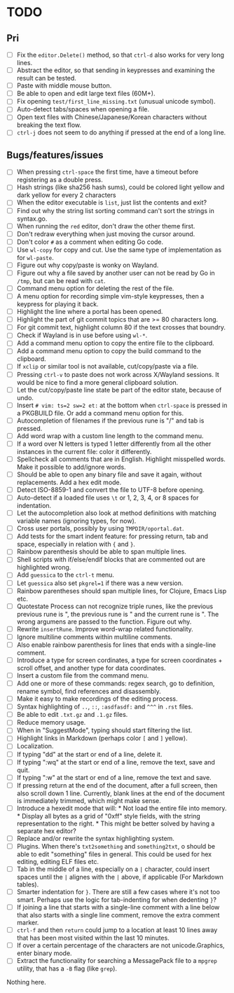 # TODO

## Pri

- [ ] Fix the `editor.Delete()` method, so that `ctrl-d` also works for very long lines.
- [ ] Abstract the editor, so that sending in keypresses and examining the result
      can be tested.
- [ ] Paste with middle mouse button.
- [ ] Be able to open and edit large text files (60M+).
- [ ] Fix opening `test/first_line_missing.txt` (unusual unicode symbol).
- [ ] Auto-detect tabs/spaces when opening a file.
- [ ] Open text files with Chinese/Japanese/Korean characters without breaking the text flow.
- [ ] `ctrl-j` does not seem to do anything if pressed at the end of a long line.

## Bugs/features/issues

- [ ] When pressing `ctrl-space` the first time, have a timeout before registering as a double press.
- [ ] Hash strings (like sha256 hash sums), could be colored light yellow and dark yellow for every 2 characters
- [ ] When the editor executable is `list`, just list the contents and exit?
- [ ] Find out why the string list sorting command can't sort the strings in syntax.go.
- [ ] When running the `red` editor, don't draw the other theme first.
- [ ] Don't redraw everything when just moving the cursor around.
- [ ] Don't color `#` as a comment when editing Go code.
- [ ] Use `wl-copy` for copy and cut. Use the same type of implementation as for `wl-paste`.
- [ ] Figure out why copy/paste is wonky on Wayland.
- [ ] Figure out why a file saved by another user can not be read by Go in `/tmp`, but can be read with `cat`.
- [ ] Command menu option for deleting the rest of the file.
- [ ] A menu option for recording simple vim-style keypresses, then a keypress for playing it back.
- [ ] Highlight the line where a portal has been opened.
- [ ] Highlight the part of git commit topics that are >= 80 characters long.
- [ ] For git commit text, highlight column 80 if the text crosses that boundry.
- [ ] Check if Wayland is in use before using `wl-*`.
- [ ] Add a command menu option to copy the entire file to the clipboard.
- [ ] Add a command menu option to copy the build command to the clipboard.
- [ ] If `xclip` or similar tool is not available, cut/copy/paste via a file.
- [ ] Pressing `ctrl-v` to paste does not work across X/Wayland sessions. It would be nice to find a more general clipboard solution.
- [ ] Let the cut/copy/paste line state be part of the editor state, because of undo.
- [ ] Insert `# vim: ts=2 sw=2 et:` at the bottom when `ctrl-space` is pressed in a PKGBUILD file. Or add a command menu option for this.
- [ ] Autocompletion of filenames if the previous rune is "/" and tab is pressed.
- [ ] Add word wrap with a custom line length to the command menu.
- [ ] If a word over N letters is typed 1 letter differently from all the other instances in the current file: color it differently.
- [ ] Spellcheck all comments that are in English. Highlight misspelled words. Make it possible to add/ignore words.
- [ ] Should be able to open any binary file and save it again, without replacements. Add a hex edit mode.
- [ ] Detect ISO-8859-1 and convert the file to UTF-8 before opening.
- [ ] Auto-detect if a loaded file uses `\t` or 1, 2, 3, 4, or 8 spaces for indentation.
- [ ] Let the autocompletion also look at method definitions with matching variable names (ignoring types, for now).
- [ ] Cross user portals, possibly by using `TMPDIR/oportal.dat`.
- [ ] Add tests for the smart indent feature: for pressing return, tab and space, especially in relation with `{` and `}`.
- [ ] Rainbow parenthesis should be able to span multiple lines.
- [ ] Shell scripts with if/else/endif blocks that are commented out are highlighted wrong.
- [ ] Add `guessica` to the `ctrl-t` menu.
- [ ] Let `guessica` also set `pkgrel=1` if there was a new version.
- [ ] Rainbow parentheses should span multiple lines, for Clojure, Emacs Lisp etc.
- [ ] Quotestate Process can not recognize triple runes, like the previous
      previous rune is ", the previous rune is " and the current rune is ".
      The wrong argumens are passed to the function. Figure out why.
- [ ] Rewrite `insertRune`. Improve word-wrap related functionality.
- [ ] Ignore multiline comments within multiline comments.
- [ ] Also enable rainbow parenthesis for lines that ends with a single-line comment.
- [ ] Introduce a type for screen cordinates, a type for screen coordinates + scroll offset, and another type for data coordinates.
- [ ] Insert a custom file from the command menu.
- [ ] Add one or more of these commands: regex search,
      go to definition, rename symbol, find references and disassembly.
- [ ] Make it easy to make recordings of the editing process.
- [ ] Syntax highlighting of `..`, `::`, `:asdfasdf:` and `^^^` in `.rst` files.
- [ ] Be able to edit `.txt.gz` and `.1.gz` files.
- [ ] Reduce memory usage.
- [ ] When in "SuggestMode", typing should start filtering the list.
- [ ] Highlight links in Markdown (perhaps color `[` and `]` yellow).
- [ ] Localization.
- [ ] If typing "dd" at the start or end of a line, delete it.
- [ ] If typing ":wq" at the start or end of a line, remove the text, save and quit.
- [ ] If typing ":w" at the start or end of a line, remove the text and save.
- [ ] If pressing return at the end of the document, after a full screen, then also scroll down 1 line.
      Currently, blank lines at the end of the document is immediately trimmed, which might make sense.
- [ ] Introduce a hexedit mode that will:
      * Not load the entire file into memory.
      * Display all bytes as a grid of "0xff" style fields, with the string representation to the right.
      * This might be better solved by having a separate hex editor?
- [ ] Replace and/or rewrite the syntax highlighting system.
- [ ] Plugins. When there's `txt2something` and `something2txt`, o should be able to edit "something" files in general.
      This could be used for hex editing, editing ELF files etc.
- [ ] Tab in the middle of a line, especially on a `|` character, could insert spaces until the `|` alignes with the `|` above, if applicable
      (For Markdown tables).
- [ ] Smarter indentation for `}`. There are still a few cases where it's not too smart.
      Perhaps use the logic for tab-indenting for when dedenting `}`?
- [ ] If joining a line that starts with a single-line comment with a line below that also starts with a single line comment,
      remove the extra comment marker.
- [ ] `ctrl-f` and then `return` could jump to a location at least 10 lines away that has been most visited within the last 10
      minutes.
- [ ] If over a certain percentage of the characters are not unicode.Graphics, enter binary mode.
- [ ] Extract the functionality for searching a MessagePack file to a `mpgrep` utility, that has a `-B` flag (like `grep`).

Nothing here.
